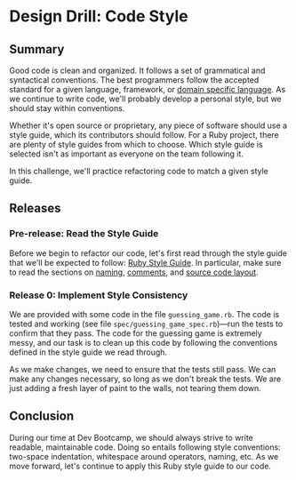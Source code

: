 # Design Drill: Code Style

## Summary
Good code is clean and organized. It follows a set of grammatical and syntactical conventions.  The best programmers follow the accepted standard for a given language, framework, or [domain specific language](http://martinfowler.com/bliki/DomainSpecificLanguage.html).  As we continue to write code, we'll probably develop a personal style, but we should stay within conventions.

Whether it's open source or proprietary, any piece of software should use a style guide, which its contributors should follow.  For a Ruby project, there are plenty of style guides from which to choose.  Which style guide is selected isn't as important as everyone on the team following it.

In this challenge, we'll practice refactoring code to match a given style guide.


## Releases
### Pre-release: Read the Style Guide
Before we begin to refactor our code, let's first read through the style guide that we'll be expected to follow:  [Ruby Style Guide](https://github.com/bbatsov/ruby-style-guide).  In particular, make sure to read the sections on [naming](https://github.com/bbatsov/ruby-style-guide#naming), [comments](https://github.com/bbatsov/ruby-style-guide#comments), and [source code layout](https://github.com/bbatsov/ruby-style-guide#source-code-layout).


### Release 0: Implement Style Consistency
We are provided with some code in the file `guessing_game.rb`.  The code is tested and working (see file `spec/guessing_game_spec.rb`)—run the tests to confirm that they pass.  The code for the guessing game is extremely messy, and our task is to clean up this code by following the conventions defined in the style guide we read through.

As we make changes, we need to ensure that the tests still pass.  We can make any changes necessary, so long as we don't break the tests.  We are just adding a fresh layer of paint to the walls, not tearing them down.


## Conclusion
During our time at Dev Bootcamp, we should always strive to write readable, maintainable code.  Doing so entails following style conventions:  two-space indentation, whitespace around operators, naming, etc.  As we move forward, let's continue to apply this Ruby style guide to our code.
